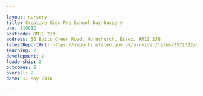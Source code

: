 ```yaml
---

layout: nursery
title: Creative Kids Pre School Day Nursery
urn: 118615
postcode: RM11 2JN
address: 56 Butts Green Road, Hornchurch, Essex, RM11 2JN
latestReportUrl: https://reports.ofsted.gov.uk/provider/files/2572322/urn/118615.pdf
teaching: 2
development: 2
leadership: 2
outcomes: 2
overall: 2
date: 11 May 2016

---
```

